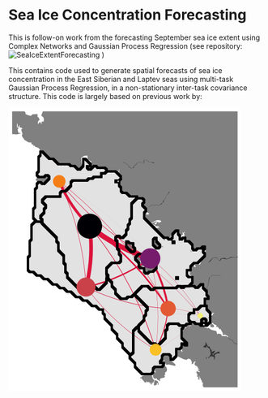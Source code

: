 # Sea Ice Concentration Forecasting
This is follow-on work from the forecasting September sea ice extent using Complex Networks and Gaussian Process Regression (see repository: ![SeaIceExtentForecasting](https://github.com/William-gregory/SeaIceExtentForecasting) )

This contains code used to generate spatial forecasts of sea ice concentration in the East Siberian and Laptev seas using multi-task Gaussian Process Regression, in a non-stationary inter-task covariance structure. This code is largely based on previous work by:



![alt text](https://github.com/William-gregory/SeaIceConcentrationForecasting/blob/main/images/network_inputs.png)
